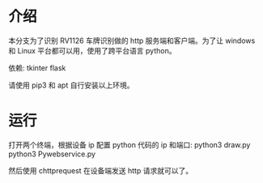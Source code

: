 # 介绍

本分支为了识别 RV1126 车牌识别做的 http 服务端和客户端。为了让 windows 和 Linux 平台都可以用，使用了跨平台语言 python。

依赖:
	tkinter
	flask

请使用 pip3 和 apt 自行安装以上环境。

# 运行

打开两个终端，根据设备 ip 配置 python 代码的 ip 和端口:
	python3 draw.py
	python3 Pywebservice.py

然后使用 chttprequest 在设备端发送 http 请求就可以了。
